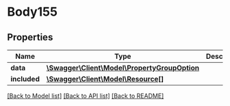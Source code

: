 # Body155

## Properties
Name | Type | Description | Notes
------------ | ------------- | ------------- | -------------
**data** | [**\Swagger\Client\Model\PropertyGroupOption**](PropertyGroupOption.md) |  | [optional] 
**included** | [**\Swagger\Client\Model\Resource[]**](Resource.md) |  | [optional] 

[[Back to Model list]](../../README.md#documentation-for-models) [[Back to API list]](../../README.md#documentation-for-api-endpoints) [[Back to README]](../../README.md)


